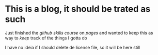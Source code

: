 # This is a blog, it should be trated as such

Just finished the *github skills course* on _pages_ and wanted to keep this as way to _keep_ track of the things I gotta do

I have no ideia if I should delete de license file, so it will be here still
